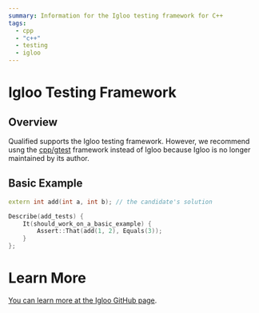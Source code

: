 ```yaml
---
summary: Information for the Igloo testing framework for C++
tags:
  - cpp
  - "c++"
  - testing
  - igloo
---
```


# Igloo Testing Framework

## Overview

Qualified supports the Igloo testing framework. However, we recommend usng the [cpp/gtest](/kb/languages/cpp/gtest) framework instead of Igloo because Igloo is no longer maintained by its author.

## Basic Example

```cpp
extern int add(int a, int b); // the candidate's solution

Describe(add_tests) {
    It(should_work_on_a_basic_example) {
        Assert::That(add(1, 2), Equals(3));
    }
};
```

# Learn More

[You can learn more at the Igloo GitHub page](https://github.com/joakimkarlsson/igloo).
